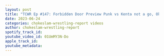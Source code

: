 ```yaml
---
layout: post
title: "TCWR Ep #147: Forbidden Door Preview Punk vs Kenta not a go, Okada or Danielson who wins?  plus more"
date: 2023-06-24
categories: chokeslam-wrestling-report videos
author: chokeslam-wrestling-report
spotify_track_id: 
youtube_video_id: 01UmMY3N-Do
apple_track_id: 
youtube_metadata: 
---
```


